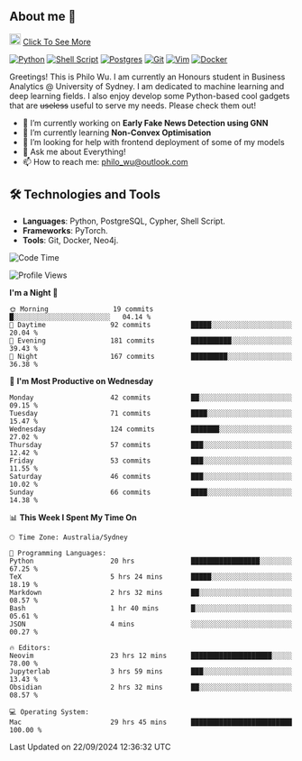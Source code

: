 ## About me 🤗

<a href="#"><img src="https://media.giphy.com/media/hvRJCLFzcasrR4ia7z/giphy.gif" width="20px" height="20px"></a> [Click To See More](https://codeboyphilo.github.io)

[![Python](https://img.shields.io/badge/python-3670A0?style=for-the-badge&logo=python&logoColor=ffdd54)](#)
[![Shell Script](https://img.shields.io/badge/shell_script-%23121011.svg?style=for-the-badge&logo=gnu-bash&logoColor=white)](#)
[![Postgres](https://img.shields.io/badge/postgres-%23316192.svg?style=for-the-badge&logo=postgresql&logoColor=white)](#)
[![Git](https://img.shields.io/badge/git-%23F05033.svg?style=for-the-badge&logo=git&logoColor=white)](#)
[![Vim](https://img.shields.io/badge/VIM-%2311AB00.svg?style=for-the-badge&logo=vim&logoColor=white)](#)
[![Docker](https://img.shields.io/badge/docker-%230db7ed.svg?style=for-the-badge&logo=docker&logoColor=white)](#)

Greetings! This is Philo Wu. I am currently an Honours student in Business Analytics \@ University of Sydney. I am dedicated to machine learning and deep learning fields. I also enjoy develop some Python-based cool gadgets that are ~~useless~~ useful to serve my needs. Please check them out!

- 🔭 I’m currently working on **Early Fake News Detection using GNN**
- 🌱 I’m currently learning **Non-Convex Optimisation**
- 🤔 I’m looking for help with frontend deployment of some of my models
- 💬 Ask me about Everything!
- 📫 How to reach me: philo_wu@outlook.com

## 🛠 Technologies and Tools
- **Languages**: Python, PostgreSQL, Cypher, Shell Script.
- **Frameworks**: PyTorch.
- **Tools**: Git, Docker, Neo4j.

<!--START_SECTION:waka-->
![Code Time](http://img.shields.io/badge/Code%20Time-479%20hrs%2019%20mins-blue)

![Profile Views](http://img.shields.io/badge/Profile%20Views-1-blue)

**I'm a Night 🦉** 

```text
🌞 Morning                19 commits          █░░░░░░░░░░░░░░░░░░░░░░░░   04.14 % 
🌆 Daytime                92 commits          █████░░░░░░░░░░░░░░░░░░░░   20.04 % 
🌃 Evening                181 commits         ██████████░░░░░░░░░░░░░░░   39.43 % 
🌙 Night                  167 commits         █████████░░░░░░░░░░░░░░░░   36.38 % 
```
📅 **I'm Most Productive on Wednesday** 

```text
Monday                   42 commits          ██░░░░░░░░░░░░░░░░░░░░░░░   09.15 % 
Tuesday                  71 commits          ████░░░░░░░░░░░░░░░░░░░░░   15.47 % 
Wednesday                124 commits         ███████░░░░░░░░░░░░░░░░░░   27.02 % 
Thursday                 57 commits          ███░░░░░░░░░░░░░░░░░░░░░░   12.42 % 
Friday                   53 commits          ███░░░░░░░░░░░░░░░░░░░░░░   11.55 % 
Saturday                 46 commits          ███░░░░░░░░░░░░░░░░░░░░░░   10.02 % 
Sunday                   66 commits          ████░░░░░░░░░░░░░░░░░░░░░   14.38 % 
```


📊 **This Week I Spent My Time On** 

```text
🕑︎ Time Zone: Australia/Sydney

💬 Programming Languages: 
Python                   20 hrs              █████████████████░░░░░░░░   67.25 % 
TeX                      5 hrs 24 mins       █████░░░░░░░░░░░░░░░░░░░░   18.19 % 
Markdown                 2 hrs 32 mins       ██░░░░░░░░░░░░░░░░░░░░░░░   08.57 % 
Bash                     1 hr 40 mins        █░░░░░░░░░░░░░░░░░░░░░░░░   05.61 % 
JSON                     4 mins              ░░░░░░░░░░░░░░░░░░░░░░░░░   00.27 % 

🔥 Editors: 
Neovim                   23 hrs 12 mins      ████████████████████░░░░░   78.00 % 
Jupyterlab               3 hrs 59 mins       ███░░░░░░░░░░░░░░░░░░░░░░   13.43 % 
Obsidian                 2 hrs 32 mins       ██░░░░░░░░░░░░░░░░░░░░░░░   08.57 % 

💻 Operating System: 
Mac                      29 hrs 45 mins      █████████████████████████   100.00 % 
```


 Last Updated on 22/09/2024 12:36:32 UTC
<!--END_SECTION:waka-->
